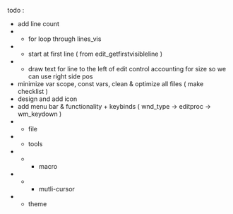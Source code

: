todo :
- add line count
- - for loop through lines_vis
- - start at first line ( from edit_getfirstvisibleline )
- - draw text for line to the left of edit control accounting for size so we can use right side pos
- minimize var scope, const vars, clean & optimize all files ( make checklist )
- design and add icon
- add menu bar & functionality + keybinds ( wnd_type -> editproc -> wm_keydown )
- - file
- - tools
- - - macro
- - - mutli-cursor
- - theme
